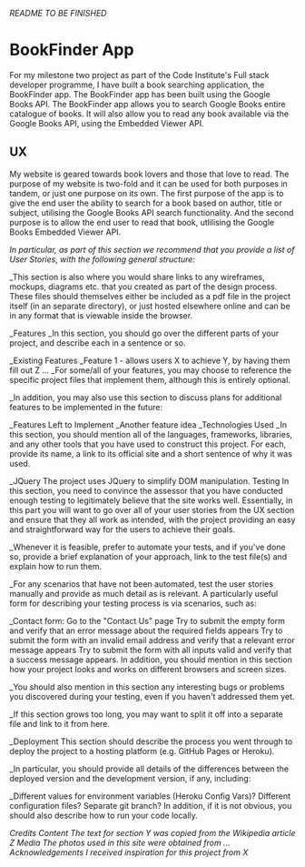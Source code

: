_README TO BE FINISHED_

<h1>BookFinder App</h1>

For my milestone two project as part of the Code Institute's Full stack developer programme, I have built a book searching application, the BookFinder app. The BookFinder app has been built using the Google Books API. The BookFinder app allows you to search Google Books entire catalogue of books. It will also allow you to read any book available via the Google Books API, using the Embedded Viewer API.

<h2>UX</h2>
My website is geared towards book lovers and those that love to read. The purpose of my website is two-fold and it can be used for both purposes in tandem, or just one purpose on its own. The first purpose of the app is to give the end user the ability to search for a book based on author, title or subject, utilising the Google Books API search functionality. And the second purpose is to allow the end user to read that book, utlilising the Google Books Embedded Viewer API. 

_In particular, as part of this section we recommend that you provide a list of User Stories, with the following general structure:_

_This section is also where you would share links to any wireframes, mockups, diagrams etc. that you created as part of the design process. These files should themselves either be included as a pdf file in the project itself (in an separate directory), or just hosted elsewhere online and can be in any format that is viewable inside the browser.

_Features
_In this section, you should go over the different parts of your project, and describe each in a sentence or so.

_Existing Features
_Feature 1 - allows users X to achieve Y, by having them fill out Z
...
_For some/all of your features, you may choose to reference the specific project files that implement them, although this is entirely optional.

_In addition, you may also use this section to discuss plans for additional features to be implemented in the future:

_Features Left to Implement
_Another feature idea
_Technologies Used
_In this section, you should mention all of the languages, frameworks, libraries, and any other tools that you have used to construct this project. For each, provide its name, a link to its official site and a short sentence of why it was used.

_JQuery
The project uses JQuery to simplify DOM manipulation.
Testing
In this section, you need to convince the assessor that you have conducted enough testing to legitimately believe that the site works well. Essentially, in this part you will want to go over all of your user stories from the UX section and ensure that they all work as intended, with the project providing an easy and straightforward way for the users to achieve their goals.

_Whenever it is feasible, prefer to automate your tests, and if you've done so, provide a brief explanation of your approach, link to the test file(s) and explain how to run them.

_For any scenarios that have not been automated, test the user stories manually and provide as much detail as is relevant. A particularly useful form for describing your testing process is via scenarios, such as:

_Contact form:
Go to the "Contact Us" page
Try to submit the empty form and verify that an error message about the required fields appears
Try to submit the form with an invalid email address and verify that a relevant error message appears
Try to submit the form with all inputs valid and verify that a success message appears.
In addition, you should mention in this section how your project looks and works on different browsers and screen sizes.

_You should also mention in this section any interesting bugs or problems you discovered during your testing, even if you haven't addressed them yet.

_If this section grows too long, you may want to split it off into a separate file and link to it from here.

_Deployment
This section should describe the process you went through to deploy the project to a hosting platform (e.g. GitHub Pages or Heroku).

_In particular, you should provide all details of the differences between the deployed version and the development version, if any, including:

_Different values for environment variables (Heroku Config Vars)?
Different configuration files?
Separate git branch?
In addition, if it is not obvious, you should also describe how to run your code locally.

_Credits
Content
The text for section Y was copied from the Wikipedia article Z
Media
The photos used in this site were obtained from ...
Acknowledgements
I received inspiration for this project from X_
